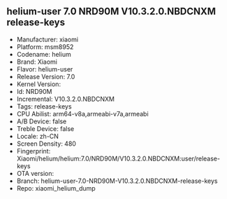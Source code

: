 ## helium-user 7.0 NRD90M V10.3.2.0.NBDCNXM release-keys
- Manufacturer: xiaomi
- Platform: msm8952
- Codename: helium
- Brand: Xiaomi
- Flavor: helium-user
- Release Version: 7.0
- Kernel Version: 
- Id: NRD90M
- Incremental: V10.3.2.0.NBDCNXM
- Tags: release-keys
- CPU Abilist: arm64-v8a,armeabi-v7a,armeabi
- A/B Device: false
- Treble Device: false
- Locale: zh-CN
- Screen Density: 480
- Fingerprint: Xiaomi/helium/helium:7.0/NRD90M/V10.3.2.0.NBDCNXM:user/release-keys
- OTA version: 
- Branch: helium-user-7.0-NRD90M-V10.3.2.0.NBDCNXM-release-keys
- Repo: xiaomi_helium_dump
